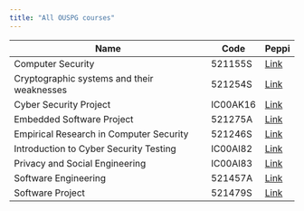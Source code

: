 ```yaml
---
title: "All OUSPG courses"
---
```



| Name            |  Code                          | Peppi |
| -------------------- | --------------------------------- |-------|
| Computer Security               | 521155S | [Link](https://opas.peppi.oulu.fi/en/course/521155S/7558)|
| Cryptographic systems and their weaknesses | 521254S | [Link](https://opas.peppi.oulu.fi/en/course/521254S/16803)|
| Cyber Security Project | IC00AK16 | [Link](https://opas.peppi.oulu.fi/en/course/IC00AK16/35025) |
| Embedded Software Project| 521275A | [Link](https://opas.peppi.oulu.fi/en/course/521275A/2573) |
| Empirical Research in Computer Security | 521246S | [Link](https://opas.peppi.oulu.fi/en/course/521246S/19997)
| Introduction to Cyber Security Testing | IC00AI82 | [Link](https://opas.peppi.oulu.fi/en/course/IC00AI82/32356)
| Privacy and Social Engineering | IC00AI83 | [Link](https://opas.peppi.oulu.fi/en/course/IC00AI83/32378)
| Software Engineering | 521457A | [Link](https://opas.peppi.oulu.fi/en/course/521457A/730)
| Software Project | 521479S | [Link](https://opas.peppi.oulu.fi/en/course/521479S/732) |